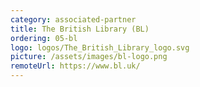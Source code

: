 ```yaml
---
category: associated-partner
title: The British Library (BL)
ordering: 05-bl
logo: logos/The_British_Library_logo.svg
picture: /assets/images/bl-logo.png
remoteUrl: https://www.bl.uk/
---
```


